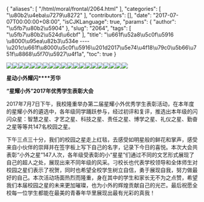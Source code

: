 {
    "aliases": [
        "/html/moral/frontal/2064.html"
    ],
    "categories": [
        "\u80b2\u4eba\u7279\u8272"
    ],
    "contributors": [],
    "date": "2017-07-07T00:00:00+08:00",
    "isCJKLanguage": true,
    "params": {
        "author": "\u5fb7\u80b2\u5904"
    },
    "slug": "2064",
    "tags": [
        "\u5fb7\u80b2\u524d\u6cbf"
    ],
    "title": "\u661f\u52a8\u5c0f\u5916  \u8000\u95ea\u82b3\u534e ----\u201c\u661f\u8000\u5c0f\u5916\u201d2017\u5e74\u4f18\u79c0\u5b66\u751f\u8868\u5f70\u5927\u4f1a",
    "toc": true
}

![](https://cdn.tfls.online/mirror/full/edeacc4d16fcf49268b1f1cdd15fd5048498c45f.jpg)![](https://cdn.tfls.online/mirror/full/4539eec673f7e5dcd4cde59c9eed3d94cfa84fde.jpg)![](https://cdn.tfls.online/mirror/full/d1c7591b2d7c13d4ff39471e3b39e506cb2bb77a.jpg)![](https://cdn.tfls.online/mirror/full/e98fcab7147f3aca11e4aa565f6be4663b01b254.jpg)![](https://cdn.tfls.online/mirror/full/0fb1c0a5870f7b23fdc0715311fd6b58a14a37b6.jpg)![](https://cdn.tfls.online/mirror/full/06c0142365eb1f259f62ae23551766b1cbddfa07.jpg)![](https://cdn.tfls.online/mirror/full/0b69745b5d4925c78fafc108ddb21b050e991fd7.jpg)![](https://cdn.tfls.online/mirror/full/6777b3214e3576cd0f44c1d732c5c2789baf2f4c.jpg)![](https://cdn.tfls.online/mirror/full/92c9a525cb1a3f1e4ba60a2fff325a6b1ab49636.jpg)![](https://cdn.tfls.online/mirror/full/5ce0c5268e200551020ab646a4847ffccca4b7b7.jpg)![](https://cdn.tfls.online/mirror/full/bcda0fe35a37b5e3f72a6ad0d1e11b69084e81e3.jpg)![](https://cdn.tfls.online/mirror/full/0bdd1936a170bf5181f66c6865d5993be0ddbfe4.jpg)![](https://cdn.tfls.online/mirror/full/8e0507c5ddc616f12510b22e0f6132e78d22535d.jpg)![](https://cdn.tfls.online/mirror/full/fe3facf75d58e55db1ae291b370abd12a3bcab6b.jpg)![](https://cdn.tfls.online/mirror/full/89d6c14620d3f2a3c65f19472465ddd3baec39f2.jpg)![](https://cdn.tfls.online/mirror/full/efff2df66dfbe30f8895ca7eed1b111bd9ccad71.jpg)![](https://cdn.tfls.online/mirror/full/5a521b59cd697c2b26711063f0f123b902dfb16c.jpg)![](https://cdn.tfls.online/mirror/full/830adc6e4374157c1d222699005fe50c061f8ce4.jpg)![](https://cdn.tfls.online/mirror/full/e75dae87e57f66a5f99de60d845e436260077620.jpg)![](https://cdn.tfls.online/mirror/full/7408bf3375aed90d97ad0284988d1ae4d57fe828.jpg)




  





**星动****小外****耀闪****芳华**




**“星耀小外”2017年优秀学生表彰大会**




2017年7月7日下午，我校隆重举办第二届星耀小外优秀学生表彰活动，在本年度的星耀小外的遴选中，各年级同学踊跃参与，经过初评和复评，推选出本年级的闪闪众星：智慧之星、才艺之星、科技之星、责任之星、博学之星、礼仪之星、勤奋之星等等共147名校园之星。




下午三点三十分，我们的校园之星走上红毯，去感受如明星般的鲜花和掌声，感受来自小伙伴的崇拜并在签字板上写下自己的名字，记录下今日的喜悦。本次大会共表彰“小外之星”147人次，各年级受表彰的小“星星”们通过不同的文艺形式展现了自己的超人之处，展现出来不同年级的风采。刁校长也代表学校领导和全体师生对校园之星们表示了祝贺，同时也希望全校学生树立自信，勇于展现自我，努力做最好的自己。本次活动场面热烈而隆重，身在其中的学生和家长无不为之点赞，希望我们本届校园之星的未来更加璀璨，也为小外的辉煌贡献自己的光芒。最后祝愿全校每一位学生都能在最美的青春年华里展现出最有光彩的真我！




  



